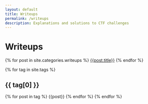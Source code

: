 ```yaml
---
layout: default
title: Writeups
permalink: /writeups
description: Explanations and solutions to CTF challenges
---
```


# Writeups

{% for post in site.categories.writeups %}
  [{{post.title}}]({{post.url}})
{% endfor %}

{% for tag in site.tags %}
## {{ tag[0] }}
{% for post in tag %}
{{post}}
{% endfor %}
{% endfor %}
